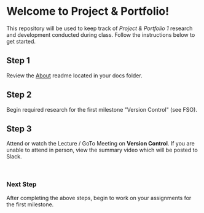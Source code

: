 # Welcome to Project & Portfolio!

This repository will be used to keep track of _Project & Portfolio 1_ research and development conducted during class. Follow the instructions below to get started.

## Step 1

Review the [About](./docs/01_about/README.md) readme located in your docs folder. 


## Step 2

Begin required research for the first milestone "Version Control" (see FSO). 


## Step 3

Attend or watch the Lecture / GoTo Meeting on **Version Control**. If you are unable to attend in person, view the summary video which will be posted to Slack.

<br>

### Next Step 

After completing the above steps, begin to work on your assignments for the first milestone. 









